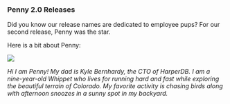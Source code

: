 ### Penny 2.0 Releases

Did you know our release names are dedicated to employee pups? For our second release, Penny was the star.

Here is a bit about Penny:

![](https://harperdb.io/app/webp-express/webp-images/doc-root/app/uploads/2021/05/Screen-Shot-2021-05-18-at-12.57.33-PM.png.webp)

_Hi I am Penny! My dad is Kyle Bernhardy, the CTO of HarperDB. I am a nine-year-old Whippet who lives for running hard and fast while exploring the beautiful terrain of Colorado. My favorite activity is chasing birds along with afternoon snoozes in a sunny spot in my backyard._